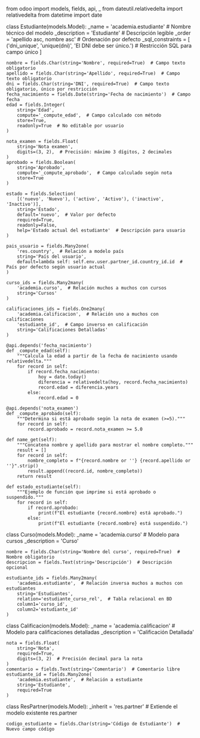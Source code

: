 from odoo import models, fields, api, _
from dateutil.relativedelta import relativedelta
from datetime import date

class Estudiante(models.Model):
    _name = 'academia.estudiante'  # Nombre técnico del modelo
    _description = 'Estudiante'    # Descripción legible
    _order = 'apellido asc, nombre asc'  # Ordenación por defecto
    _sql_constraints = [
        ('dni_unique', 'unique(dni)', 'El DNI debe ser único.')  # Restricción SQL para campo único
    ]

    nombre = fields.Char(string='Nombre', required=True)  # Campo texto obligatorio
    apellido = fields.Char(string='Apellido', required=True)  # Campo texto obligatorio
    dni = fields.Char(string='DNI', required=True)  # Campo texto obligatorio, único por restricción
    fecha_nacimiento = fields.Date(string='Fecha de nacimiento')  # Campo fecha
    edad = fields.Integer(
        string='Edad',
        compute='_compute_edad',  # Campo calculado con método
        store=True,
        readonly=True  # No editable por usuario
    )

    nota_examen = fields.Float(
        string='Nota examen',
        digits=(3, 2),  # Precisión: máximo 3 dígitos, 2 decimales
    )
    aprobado = fields.Boolean(
        string='Aprobado',
        compute='_compute_aprobado',  # Campo calculado según nota
        store=True
    )

    estado = fields.Selection(
        [('nuevo', 'Nuevo'), ('activo', 'Activo'), ('inactivo', 'Inactivo')],
        string='Estado',
        default='nuevo',  # Valor por defecto
        required=True,
        readonly=False,
        help='Estado actual del estudiante'  # Descripción para usuario
    )

    pais_usuario = fields.Many2one(
        'res.country',  # Relación a modelo país
        string='País del usuario',
        default=lambda self: self.env.user.partner_id.country_id.id  # País por defecto según usuario actual
    )

    curso_ids = fields.Many2many(
        'academia.curso',  # Relación muchos a muchos con cursos
        string='Cursos'
    )

    calificaciones_ids = fields.One2many(
        'academia.calificacion',  # Relación uno a muchos con calificaciones
        'estudiante_id',  # Campo inverso en calificación
        string='Calificaciones Detalladas'
    )

    @api.depends('fecha_nacimiento')
    def _compute_edad(self):
        """Calcula la edad a partir de la fecha de nacimiento usando relativedelta."""
        for record in self:
            if record.fecha_nacimiento:
                hoy = date.today()
                diferencia = relativedelta(hoy, record.fecha_nacimiento)
                record.edad = diferencia.years
            else:
                record.edad = 0

    @api.depends('nota_examen')
    def _compute_aprobado(self):
        """Determina si está aprobado según la nota de examen (>=5)."""
        for record in self:
            record.aprobado = record.nota_examen >= 5.0

    def name_get(self):
        """Concatena nombre y apellido para mostrar el nombre completo."""
        result = []
        for record in self:
            nombre_completo = f"{record.nombre or ''} {record.apellido or ''}".strip()
            result.append((record.id, nombre_completo))
        return result

    def estado_estudiante(self):
        """Ejemplo de función que imprime si está aprobado o suspendido."""
        for record in self:
            if record.aprobado:
                print(f"El estudiante {record.nombre} está aprobado.")
            else:
                print(f"El estudiante {record.nombre} está suspendido.")

class Curso(models.Model):
    _name = 'academia.curso'  # Modelo para cursos
    _description = 'Curso'

    nombre = fields.Char(string='Nombre del curso', required=True)  # Nombre obligatorio
    descripcion = fields.Text(string='Descripción')  # Descripción opcional

    estudiante_ids = fields.Many2many(
        'academia.estudiante',  # Relación inversa muchos a muchos con estudiantes
        string='Estudiantes',
        relation='estudiante_curso_rel',  # Tabla relacional en BD
        column1='curso_id',
        column2='estudiante_id'
    )

class Calificacion(models.Model):
    _name = 'academia.calificacion'  # Modelo para calificaciones detalladas
    _description = 'Calificación Detallada'

    nota = fields.Float(
        string='Nota',
        required=True,
        digits=(3, 2)  # Precisión decimal para la nota
    )
    comentario = fields.Text(string='Comentario')  # Comentario libre
    estudiante_id = fields.Many2one(
        'academia.estudiante',  # Relación a estudiante
        string='Estudiante',
        required=True
    )

class ResPartner(models.Model):
    _inherit = 'res.partner'  # Extiende el modelo existente res.partner

    codigo_estudiante = fields.Char(string='Código de Estudiante')  # Nuevo campo código
